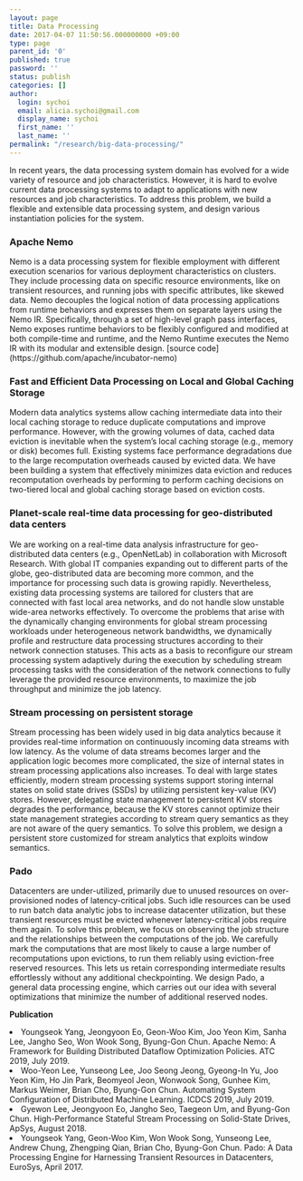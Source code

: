 ```yaml
---
layout: page
title: Data Processing
date: 2017-04-07 11:50:56.000000000 +09:00
type: page
parent_id: '0'
published: true
password: ''
status: publish
categories: []
author:
  login: sychoi
  email: alicia.sychoi@gmail.com
  display_name: sychoi
  first_name: ''
  last_name: ''
permalink: "/research/big-data-processing/"
---
```


In recent years, the data processing system domain has evolved for a wide variety of resource and job characteristics. However, it is hard to evolve current data processing systems to adapt to applications with new resources and job characteristics. To address this problem, we build a flexible and extensible data processing system, and design various instantiation policies for the system.

<h3 class="topics_title">Apache Nemo</h3>
Nemo is a data processing system for flexible employment with different execution scenarios for various deployment characteristics on clusters. They include processing data on specific resource environments, like on transient resources, and running jobs with specific attributes, like skewed data. Nemo decouples the logical notion of data processing applications from runtime behaviors and expresses them on separate layers using the Nemo IR. Specifically, through a set of high-level graph pass interfaces, Nemo exposes runtime behaviors to be flexibly configured and modified at both compile-time and runtime, and the Nemo Runtime executes the Nemo IR with its modular and extensible design.
[source code](https://github.com/apache/incubator-nemo)

<h3 class="topics_title">Fast and Efficient Data Processing on Local and Global Caching Storage</h3>
Modern data analytics systems allow caching intermediate data into their local caching storage to reduce duplicate computations and improve performance. However, with the growing volumes of data, cached data eviction is inevitable when the system’s local caching storage (e.g., memory or disk) becomes full. Existing systems face performance degradations due to the large recomputation overheads caused by evicted data. We have been building a system that effectively minimizes data eviction and reduces recomputation overheads by performing to perform caching decisions on two-tiered local and global caching storage based on eviction costs.

<h3 class="topics_title">Planet-scale real-time data processing for geo-distributed data centers</h3>
We are working on a real-time data analysis infrastructure for geo-distributed data centers (e.g., OpenNetLab) in collaboration with Microsoft Research. With global IT companies expanding out to different parts of the globe, geo-distributed data are becoming more common, and the importance for processing such data is growing rapidly. Nevertheless, existing data processing systems are tailored for clusters that are connected with fast local area networks, and do not handle slow unstable wide-area networks effectively. To overcome the problems that arise with the dynamically changing environments for global stream processing workloads under heterogeneous network bandwidths, we dynamically profile and restructure data processing structures according to their network connection statuses. This acts as a basis to reconfigure our stream processing system adaptively during the execution by scheduling stream processing tasks with the consideration of the network connections to fully leverage the provided resource environments, to maximize the job throughput and minimize the job latency.

<h3 class="topics_title">Stream processing on persistent storage</h3>
Stream processing has been widely used in big data analytics because it provides real-time information on continuously incoming data streams with low latency. As the volume of data streams becomes larger and the application logic becomes more complicated, the size of internal states in stream processing applications also increases. To deal with large states efficiently, modern stream processing systems support storing internal states on solid state drives (SSDs) by utilizing persistent key-value (KV) stores. However, delegating state management to persistent KV stores degrades the performance, because the KV stores cannot optimize their state management strategies according to stream query semantics as they are not aware of the query semantics. To solve this problem, we design a persistent store customized for stream analytics that exploits window semantics.

<h3 class="topics_title">Pado</h3>
Datacenters are under-utilized, primarily due to unused resources on over-provisioned nodes of latency-critical jobs. Such idle resources can be used to run batch data analytic jobs to increase datacenter utilization, but these transient resources must be evicted whenever latency-critical jobs require them again. To solve this problem, we focus on observing the job structure and the relationships between the computations of the job. We carefully mark the computations that are most likely to cause a large number of recomputations upon evictions, to run them reliably using eviction-free reserved resources. This lets us retain corresponding intermediate results effortlessly without any additional checkpointing. We design Pado, a general data processing engine, which carries out our idea with several optimizations that minimize the number of additional reserved nodes.

<b>Publication</b>
<li>Youngseok Yang, Jeongyoon Eo, Geon-Woo Kim, Joo Yeon Kim, Sanha Lee, Jangho Seo, Won Wook Song, Byung-Gon Chun. Apache Nemo: A Framework for Building Distributed Dataflow Optimization Policies. ATC 2019, July 2019.</li>
<li>Woo-Yeon Lee, Yunseong Lee, Joo Seong Jeong, Gyeong-In Yu, Joo Yeon Kim, Ho Jin Park, Beomyeol Jeon, Wonwook Song, Gunhee Kim, Markus Weimer, Brian Cho, Byung-Gon Chun. Automating System Configuration of Distributed Machine Learning. ICDCS 2019, July 2019.</li>
<li>Gyewon Lee, Jeongyoon Eo, Jangho Seo, Taegeon Um, and Byung-Gon Chun. High-Performance Stateful Stream Processing on Solid-State Drives, ApSys, August 2018.</li>
<li>Youngseok Yang, Geon-Woo Kim, Won Wook Song, Yunseong Lee, Andrew Chung, Zhengping Qian, Brian Cho, Byung-Gon Chun. Pado: A Data Processing Engine for Harnessing Transient Resources in Datacenters, EuroSys, April 2017.</li>
